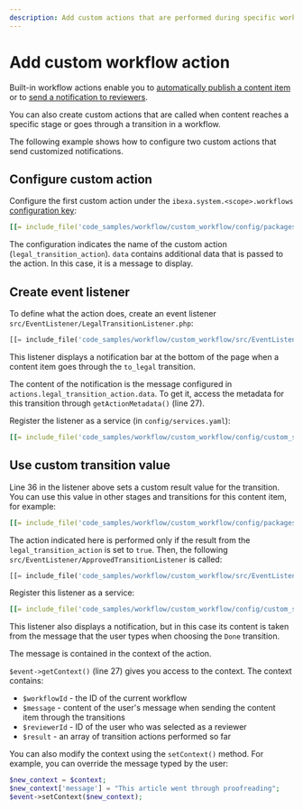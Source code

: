 ```yaml
---
description: Add custom actions that are performed during specific workflow transitions.
---
```


# Add custom workflow action

Built-in workflow actions enable you to [automatically publish a content item](workflow.md#content-publishing)
or to [send a notification to reviewers](workflow.md#notifications).

You can also create custom actions that are called when content reaches a specific stage
or goes through a transition in a workflow.

The following example shows how to configure two custom actions that send customized notifications.

## Configure custom action

Configure the first custom action under the `ibexa.system.<scope>.workflows` [configuration key](configuration.md#configuration-files):

``` yaml hl_lines="16-19"
[[= include_file('code_samples/workflow/custom_workflow/config/packages/workflows.yaml', 0, 5) =]][[= include_file('code_samples/workflow/custom_workflow/config/packages/workflows.yaml', 23, 37) =]]
```

The configuration indicates the name of the custom action (`legal_transition_action`).
`data` contains additional data that is passed to the action. In this case, it is a message to display.

## Create event listener

To define what the action does, create an event listener `src/EventListener/LegalTransitionListener.php`:

``` php hl_lines="27 37"
[[= include_file('code_samples/workflow/custom_workflow/src/EventListener/LegalTransitionListener.php') =]]
```

This listener displays a notification bar at the bottom of the page when a content item goes through the `to_legal` transition.

The content of the notification is the message configured in `actions.legal_transition_action.data`.
To get it, access the metadata for this transition through `getActionMetadata()` (line 27).

Register the listener as a service (in `config/services.yaml`):

``` yaml
[[= include_file('code_samples/workflow/custom_workflow/config/custom_services.yaml', 0, 4) =]]
```

## Use custom transition value

Line 36 in the listener above sets a custom result value for the transition.
You can use this value in other stages and transitions for this content item, for example:

``` yaml hl_lines="10 11"
[[= include_file('code_samples/workflow/custom_workflow/config/packages/workflows.yaml', 44, 55) =]]
```

The action indicated here is performed only if the result from the `legal_transition_action` is set to `true`.
Then, the following `src/EventListener/ApprovedTransitionListener` is called:

``` php hl_lines="27"
[[= include_file('code_samples/workflow/custom_workflow/src/EventListener/ApprovedTransitionListener.php') =]]
```

Register this listener as a service:

``` yaml
[[= include_file('code_samples/workflow/custom_workflow/config/custom_services.yaml', 0, 1) =]][[= include_file('code_samples/workflow/custom_workflow/config/custom_services.yaml', 4, 7) =]]
```

This listener also displays a notification, but in this case its content is taken from the message
that the user types when choosing the `Done` transition.

The message is contained in the context of the action.

`$event->getContext()` (line 27) gives you access to the context.
The context contains:

- `$workflowId` - the ID of the current workflow
- `$message` - content of the user's message when sending the content item through the transitions
- `$reviewerId` - ID of the user who was selected as a reviewer
- `$result` - an array of transition actions performed so far

You can also modify the context using the `setContext()` method.
For example, you can override the message typed by the user:

``` php
$new_context = $context;
$new_context['message'] = "This article went through proofreading";
$event->setContext($new_context);
```
